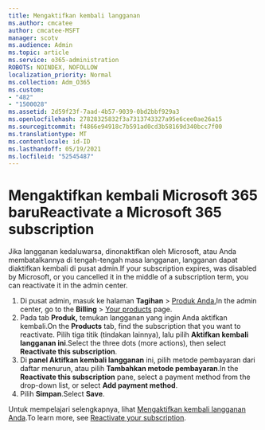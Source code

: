 ```yaml
---
title: Mengaktifkan kembali langganan
ms.author: cmcatee
author: cmcatee-MSFT
manager: scotv
ms.audience: Admin
ms.topic: article
ms.service: o365-administration
ROBOTS: NOINDEX, NOFOLLOW
localization_priority: Normal
ms.collection: Adm_O365
ms.custom:
- "482"
- "1500028"
ms.assetid: 2d59f23f-7aad-4b57-9039-0bd2bbf929a3
ms.openlocfilehash: 27828325832f3a7313743327a95e6cee0ae26a15
ms.sourcegitcommit: f4866e94918c7b591ad0cd3b58169d340bcc7f00
ms.translationtype: MT
ms.contentlocale: id-ID
ms.lasthandoff: 05/19/2021
ms.locfileid: "52545487"
---
```

# <a name="reactivate-a-microsoft-365-subscription"></a><span data-ttu-id="94be8-102">Mengaktifkan kembali Microsoft 365 baru</span><span class="sxs-lookup"><span data-stu-id="94be8-102">Reactivate a Microsoft 365 subscription</span></span>

<span data-ttu-id="94be8-103">Jika langganan kedaluwarsa, dinonaktifkan oleh Microsoft, atau Anda membatalkannya di tengah-tengah masa langganan, langganan dapat diaktifkan kembali di pusat admin.</span><span class="sxs-lookup"><span data-stu-id="94be8-103">If your subscription expires, was disabled by Microsoft, or you cancelled it in the middle of a subscription term, you can reactivate it in the admin center.</span></span>
  
1. <span data-ttu-id="94be8-104">Di pusat admin, masuk ke halaman **Tagihan**  >  [Produk Anda.](https://go.microsoft.com/fwlink/p/?linkid=842054)</span><span class="sxs-lookup"><span data-stu-id="94be8-104">In the admin center, go to the **Billing** > [Your products](https://go.microsoft.com/fwlink/p/?linkid=842054) page.</span></span>
2. <span data-ttu-id="94be8-105">Pada tab **Produk,** temukan langganan yang ingin Anda aktifkan kembali.</span><span class="sxs-lookup"><span data-stu-id="94be8-105">On the **Products** tab, find the subscription that you want to reactivate.</span></span> <span data-ttu-id="94be8-106">Pilih tiga titik (tindakan lainnya), lalu pilih **Aktifkan kembali langganan ini**.</span><span class="sxs-lookup"><span data-stu-id="94be8-106">Select the three dots (more actions), then select **Reactivate this subscription**.</span></span>
3. <span data-ttu-id="94be8-107">Di **panel Aktifkan kembali langganan** ini, pilih metode pembayaran dari daftar menurun, atau pilih **Tambahkan metode pembayaran**.</span><span class="sxs-lookup"><span data-stu-id="94be8-107">In the **Reactivate this subscription** pane, select a payment method from the drop-down list, or select **Add payment method**.</span></span>
4. <span data-ttu-id="94be8-108">Pilih **Simpan**.</span><span class="sxs-lookup"><span data-stu-id="94be8-108">Select **Save**.</span></span>

<span data-ttu-id="94be8-109">Untuk mempelajari selengkapnya, lihat [Mengaktifkan kembali langganan Anda](/microsoft-365/commerce/subscriptions/reactivate-your-subscription).</span><span class="sxs-lookup"><span data-stu-id="94be8-109">To learn more, see [Reactivate your subscription](/microsoft-365/commerce/subscriptions/reactivate-your-subscription).</span></span>